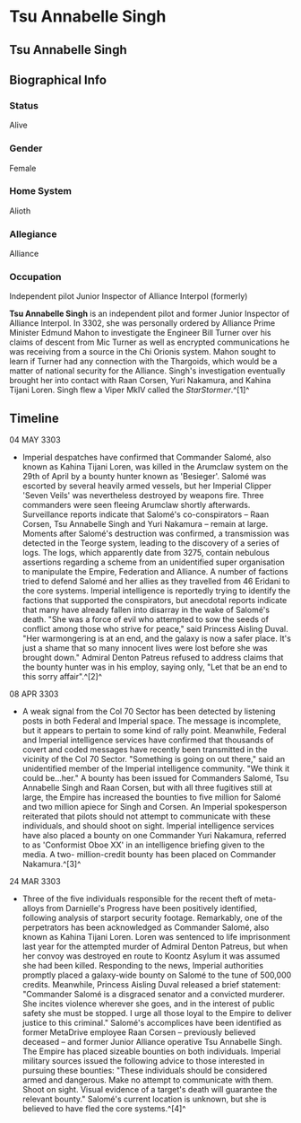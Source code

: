 # Tsu Annabelle Singh
## Tsu Annabelle Singh

		

## Biographical Info

### Status

Alive

### Gender

Female

### Home System

Alioth

### Allegiance

Alliance

### Occupation

Independent pilot
Junior Inspector of Alliance Interpol (formerly)

**Tsu Annabelle Singh** is an independent pilot and former Junior Inspector of Alliance Interpol. In 3302, she was personally ordered by Alliance Prime Minister Edmund Mahon to investigate the Engineer Bill Turner over his claims of descent from Mic Turner as well as encrypted communications he was receiving from a source in the Chi Orionis system. Mahon sought to learn if Turner had any connection with the Thargoids, which would be a matter of national security for the Alliance. Singh's investigation eventually brought her into contact with Raan Corsen, Yuri Nakamura, and Kahina Tijani Loren. Singh flew a Viper MkIV called the *StarStormer*.^[1]^

## Timeline

04 MAY 3303

- Imperial despatches have confirmed that Commander Salomé, also known as Kahina Tijani Loren, was killed in the Arumclaw system on the 29th of April by a bounty hunter known as 'Besieger'. Salomé was escorted by several heavily armed vessels, but her Imperial Clipper 'Seven Veils' was nevertheless destroyed by weapons fire. Three commanders were seen fleeing Arumclaw shortly afterwards. Surveillance reports indicate that Salomé's co-conspirators – Raan Corsen, Tsu Annabelle Singh and Yuri Nakamura – remain at large. Moments after Salomé's destruction was confirmed, a transmission was detected in the Teorge system, leading to the discovery of a series of logs. The logs, which apparently date from 3275, contain nebulous assertions regarding a scheme from an unidentified super organisation to manipulate the Empire, Federation and Alliance. A number of factions tried to defend Salomé and her allies as they travelled from 46 Eridani to the core systems. Imperial intelligence is reportedly trying to identify the factions that supported the conspirators, but anecdotal reports indicate that many have already fallen into disarray in the wake of Salomé's death. "She was a force of evil who attempted to sow the seeds of conflict among those who strive for peace," said Princess Aisling Duval. "Her warmongering is at an end, and the galaxy is now a safer place. It's just a shame that so many innocent lives were lost before she was brought down." Admiral Denton Patreus refused to address claims that the bounty hunter was in his employ, saying only, "Let that be an end to this sorry affair".^[2]^

08 APR 3303

- A weak signal from the Col 70 Sector has been detected by listening posts in both Federal and Imperial space. The message is incomplete, but it appears to pertain to some kind of rally point. Meanwhile, Federal and Imperial intelligence services have confirmed that thousands of covert and coded messages have recently been transmitted in the vicinity of the Col 70 Sector. "Something is going on out there," said an unidentified member of the Imperial intelligence community. "We think it could be...her." A bounty has been issued for Commanders Salomé, Tsu Annabelle Singh and Raan Corsen, but with all three fugitives still at large, the Empire has increased the bounties to five million for Salomé and two million apiece for Singh and Corsen. An Imperial spokesperson reiterated that pilots should not attempt to communicate with these individuals, and should shoot on sight. Imperial intelligence services have also placed a bounty on one Commander Yuri Nakamura, referred to as 'Conformist Oboe XX' in an intelligence briefing given to the media. A two- million-credit bounty has been placed on Commander Nakamura.^[3]^

24 MAR 3303

- Three of the five individuals responsible for the recent theft of meta-alloys from Darnielle's Progress have been positively identified, following analysis of starport security footage. Remarkably, one of the perpetrators has been acknowledged as Commander Salomé, also known as Kahina Tijani Loren. Loren was sentenced to life imprisonment last year for the attempted murder of Admiral Denton Patreus, but when her convoy was destroyed en route to Koontz Asylum it was assumed she had been killed. Responding to the news, Imperial authorities promptly placed a galaxy-wide bounty on Salomé to the tune of 500,000 credits. Meanwhile, Princess Aisling Duval released a brief statement: "Commander Salomé is a disgraced senator and a convicted murderer. She incites violence wherever she goes, and in the interest of public safety she must be stopped. I urge all those loyal to the Empire to deliver justice to this criminal." Salomé's accomplices have been identified as former MetaDrive employee Raan Corsen – previously believed deceased – and former Junior Alliance operative Tsu Annabelle Singh. The Empire has placed sizeable bounties on both individuals. Imperial military sources issued the following advice to those interested in pursuing these bounties: "These individuals should be considered armed and dangerous. Make no attempt to communicate with them. Shoot on sight. Visual evidence of a target's death will guarantee the relevant bounty." Salomé's current location is unknown, but she is believed to have fled the core systems.^[4]^